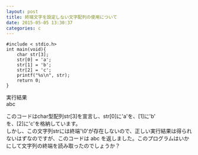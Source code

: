 ```yaml
---
layout: post
title: 終端文字を設定しない文字配列の使用について
date: 2015-05-05 13:30:37
categories: c
---
```

<pre><code>#include &lt; stdio.h&gt;
int main(void){
    char str[3];
    str[0] = 'a';
    str[1] = 'b';
    str[2] = 'c';
    printf("%s\n", str);
    return 0;
}
</code></pre>

<p>実行結果<br>
abc</p>

<p>このコードはchar型配列str[3]を宣言し、str[0]に'a'を、[1]に'b'<br>
を、[2]に'c'を格納しています。<br>
しかし、この文字列strには終端'\0'が存在しないので、正しい実行結果は得られないはずなのですが、このコードは abc を返しました。このプログラムはいかにして文字列の終端を読み取ったのでしょうか？</p>
